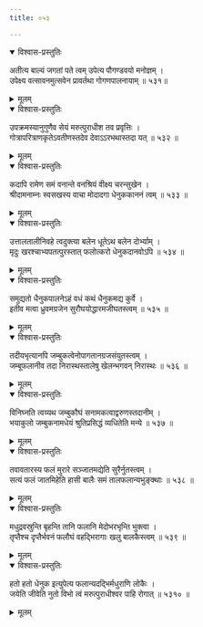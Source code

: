 ```yaml
---
title: ०५३

---
```

<div class="audioEmbed"  caption="सीतालक्ष्मी-वाचनम्" src="https://archive.org/download/nArAyaNIyam-shlokawise-audio/053/053_01.mp3"></div>
<details open><summary>विश्वास-प्रस्तुतिः</summary>

अतीत्य बाल्यं जगतां पते त्वम् उपेत्य पौगण्डवयो मनोज्ञम् ।  
उपेक्ष्य वत्सावनमुत्सवेन प्रावर्तथा गोगणपालनायाम् ॥ ५३१॥
</details>
<details><summary>मूलम्</summary>

अतीत्य बाल्यं जगतां पते त्वम् उपेत्य पौगण्डवयो मनोज्ञम् ।  
उपेक्ष्य वत्सावनमुत्सवेन प्रावर्तथा गोगणपालनायाम् ॥ ५३१॥
</details>



<div class="audioEmbed"  caption="सीतालक्ष्मी-वाचनम्" src="https://archive.org/download/nArAyaNIyam-shlokawise-audio/053/053_02.mp3"></div>
<details open><summary>विश्वास-प्रस्तुतिः</summary>

उपक्रमस्यानुगुणैव सेयं मरुत्पुराधीश तव प्रवृत्तिः ।  
गोत्रापरित्राणकृतेऽवतीणस्तदेव देवाऽऽरभथास्तदा यत् ॥ ५३२ ॥
</details>
<details><summary>मूलम्</summary>

उपक्रमस्यानुगुणैव सेयं मरुत्पुराधीश तव प्रवृत्तिः ।  
गोत्रापरित्राणकृतेऽवतीणस्तदेव देवाऽऽरभथास्तदा यत् ॥ ५३२ ॥
</details>



<div class="audioEmbed"  caption="सीतालक्ष्मी-वाचनम्" src="https://archive.org/download/nArAyaNIyam-shlokawise-audio/053/053_03.mp3"></div>
<details open><summary>विश्वास-प्रस्तुतिः</summary>

कदापि रामेण समं वनान्ते वनश्रियं वीक्ष्य चरन्सुखेन ।  
श्रीदामनाम्नः स्वसखस्य वाचा मोदादगा धेनुककाननं त्वम् ॥ ५३३ ॥
</details>
<details><summary>मूलम्</summary>

कदापि रामेण समं वनान्ते वनश्रियं वीक्ष्य चरन्सुखेन ।  
श्रीदामनाम्नः स्वसखस्य वाचा मोदादगा धेनुककाननं त्वम् ॥ ५३३ ॥
</details>



<div class="audioEmbed"  caption="सीतालक्ष्मी-वाचनम्" src="https://archive.org/download/nArAyaNIyam-shlokawise-audio/053/053_04.mp3"></div>
<details open><summary>विश्वास-प्रस्तुतिः</summary>

उत्तालतालीनिवहे त्वदुक्त्या बलेन धूतेऽथ बलेन दोर्भ्याम् ।  
मृदुः खरश्चाभ्यपतत्पुरस्तात् फलोत्करो धेनुकदानवोऽपि ॥ ५३४ ॥
</details>
<details><summary>मूलम्</summary>

उत्तालतालीनिवहे त्वदुक्त्या बलेन धूतेऽथ बलेन दोर्भ्याम् ।  
मृदुः खरश्चाभ्यपतत्पुरस्तात् फलोत्करो धेनुकदानवोऽपि ॥ ५३४ ॥
</details>



<div class="audioEmbed"  caption="सीतालक्ष्मी-वाचनम्" src="https://archive.org/download/nArAyaNIyam-shlokawise-audio/053/053_05.mp3"></div>
<details open><summary>विश्वास-प्रस्तुतिः</summary>

समुद्यतो धैनुकपालनेऽहं वधं कथं धैनुकमद्य कुर्वे ।  
इतीव मत्वा ध्रुवमग्रजेन सुरौघयोद्धारमजीघतस्त्वम् ॥ ५३५ ॥
</details>
<details><summary>मूलम्</summary>

समुद्यतो धैनुकपालनेऽहं वधं कथं धैनुकमद्य कुर्वे ।  
इतीव मत्वा ध्रुवमग्रजेन सुरौघयोद्धारमजीघतस्त्वम् ॥ ५३५ ॥
</details>



<div class="audioEmbed"  caption="सीतालक्ष्मी-वाचनम्" src="https://archive.org/download/nArAyaNIyam-shlokawise-audio/053/053_06.mp3"></div>
<details open><summary>विश्वास-प्रस्तुतिः</summary>

तदीयभृत्यानपि जम्बुकत्वेनोपागतानग्रजसंयुतस्त्वम् ।  
जम्बूफलानीव तदा निरास्थस्तालेषु खेलन्भगवन् निरास्थः ॥ ५३६ ॥
</details>
<details><summary>मूलम्</summary>

तदीयभृत्यानपि जम्बुकत्वेनोपागतानग्रजसंयुतस्त्वम् ।  
जम्बूफलानीव तदा निरास्थस्तालेषु खेलन्भगवन् निरास्थः ॥ ५३६ ॥
</details>



<div class="audioEmbed"  caption="सीतालक्ष्मी-वाचनम्" src="https://archive.org/download/nArAyaNIyam-shlokawise-audio/053/053_07.mp3"></div>
<details open><summary>विश्वास-प्रस्तुतिः</summary>

विनिघ्नति त्वय्यथ जम्बुकौघं सनामकत्वाद्वरुणस्तदानीम् ।  
भयाकुलो जम्बुकनामधेयं श्रुतिप्रसिद्धं व्यधितेति मन्ये ॥ ५३७ ॥
</details>
<details><summary>मूलम्</summary>

विनिघ्नति त्वय्यथ जम्बुकौघं सनामकत्वाद्वरुणस्तदानीम् ।  
भयाकुलो जम्बुकनामधेयं श्रुतिप्रसिद्धं व्यधितेति मन्ये ॥ ५३७ ॥
</details>



<div class="audioEmbed"  caption="सीतालक्ष्मी-वाचनम्" src="https://archive.org/download/nArAyaNIyam-shlokawise-audio/053/053_08.mp3"></div>
<details open><summary>विश्वास-प्रस्तुतिः</summary>

तवावतारस्य फलं मुरारे सञ्जातमद्येति सुरैर्नुतस्त्वम् ।  
सत्यं फलं जातमिहेति हासी बालैः समं तालफलान्यभुङ्क्थाः ॥ ५३८ ॥
</details>
<details><summary>मूलम्</summary>

तवावतारस्य फलं मुरारे सञ्जातमद्येति सुरैर्नुतस्त्वम् ।  
सत्यं फलं जातमिहेति हासी बालैः समं तालफलान्यभुङ्क्थाः ॥ ५३८ ॥
</details>



<div class="audioEmbed"  caption="सीतालक्ष्मी-वाचनम्" src="https://archive.org/download/nArAyaNIyam-shlokawise-audio/053/053_09.mp3"></div>
<details open><summary>विश्वास-प्रस्तुतिः</summary>

मधुद्रवस्रुन्ति बृहन्ति तानि फलानि मेदोभरभृन्ति भुक्त्वा ।  
तृप्तैश्च दृप्तैर्भवनं फलौघं वहद्भिरागाः खलु बालकैस्त्वम् ॥ ५३९ ॥
</details>
<details><summary>मूलम्</summary>

मधुद्रवस्रुन्ति बृहन्ति तानि फलानि मेदोभरभृन्ति भुक्त्वा ।  
तृप्तैश्च दृप्तैर्भवनं फलौघं वहद्भिरागाः खलु बालकैस्त्वम् ॥ ५३९ ॥
</details>



<div class="audioEmbed"  caption="सीतालक्ष्मी-वाचनम्" src="https://archive.org/download/nArAyaNIyam-shlokawise-audio/053/053_10.mp3"></div>
<details open><summary>विश्वास-प्रस्तुतिः</summary>

हतो हतो धेनुक इत्युपेत्य फलान्यदद्भिर्मधुराणि लोकैः ।  
जयेति जीवेति नुतो विभो त्वं मरुत्पुराधीश्वर पाहि रोगात् ॥ ५३१० ॥
</details>
<details><summary>मूलम्</summary>

हतो हतो धेनुक इत्युपेत्य फलान्यदद्भिर्मधुराणि लोकैः ।  
जयेति जीवेति नुतो विभो त्वं मरुत्पुराधीश्वर पाहि रोगात् ॥ ५३१० ॥
</details>

